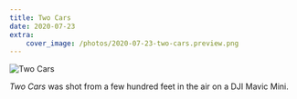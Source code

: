 ```yaml
---
title: Two Cars
date: 2020-07-23
extra:
    cover_image: /photos/2020-07-23-two-cars.preview.png
---
```


![Two Cars](/photos/2020-07-23-two-cars.png)

*Two Cars* was shot from a few hundred feet in the air on a DJI Mavic Mini.